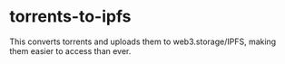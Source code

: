 # torrents-to-ipfs
This converts torrents and uploads them to web3.storage/IPFS, making them easier to access than ever.
